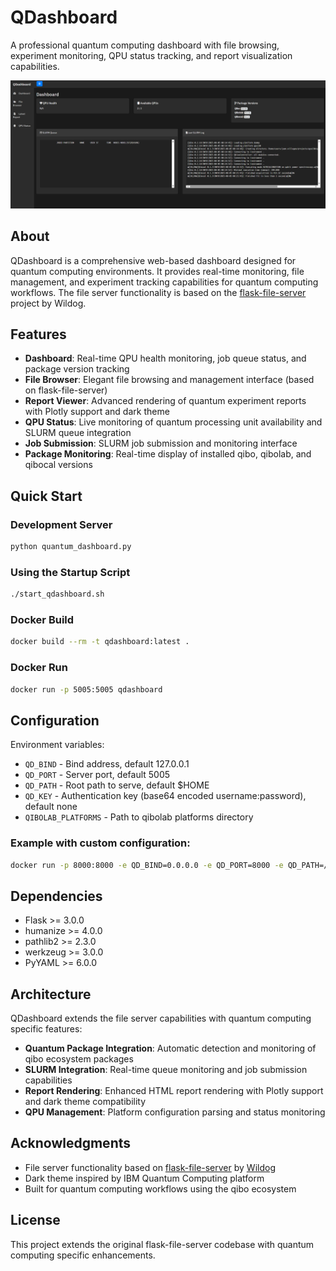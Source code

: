 # QDashboard

A professional quantum computing dashboard with file browsing, experiment monitoring, QPU status tracking, and report visualization capabilities.

![screenshot](screenshot.png)

## About

QDashboard is a comprehensive web-based dashboard designed for quantum computing environments. It provides real-time monitoring, file management, and experiment tracking capabilities for quantum computing workflows. 
The file server functionality is based on the [flask-file-server](https://github.com/Wildog/flask-file-server) project by Wildog.

## Features

- **Dashboard**: Real-time QPU health monitoring, job queue status, and package version tracking
- **File Browser**: Elegant file browsing and management interface (based on flask-file-server)
- **Report Viewer**: Advanced rendering of quantum experiment reports with Plotly support and dark theme
- **QPU Status**: Live monitoring of quantum processing unit availability and SLURM queue integration
- **Job Submission**: SLURM job submission and monitoring interface
- **Package Monitoring**: Real-time display of installed qibo, qibolab, and qibocal versions

## Quick Start

### Development Server
```bash
python quantum_dashboard.py
```

### Using the Startup Script
```bash
./start_qdashboard.sh
```

### Docker Build
```bash
docker build --rm -t qdashboard:latest .
```

### Docker Run
```bash
docker run -p 5005:5005 qdashboard
```

## Configuration

Environment variables:

- `QD_BIND` - Bind address, default 127.0.0.1
- `QD_PORT` - Server port, default 5005  
- `QD_PATH` - Root path to serve, default $HOME
- `QD_KEY` - Authentication key (base64 encoded username:password), default none
- `QIBOLAB_PLATFORMS` - Path to qibolab platforms directory

### Example with custom configuration:
```bash
docker run -p 8000:8000 -e QD_BIND=0.0.0.0 -e QD_PORT=8000 -e QD_PATH=/data -e QD_KEY=dGVzdDp0ZXN0 qdashboard
```

## Dependencies

- Flask >= 3.0.0
- humanize >= 4.0.0
- pathlib2 >= 2.3.0
- werkzeug >= 3.0.0
- PyYAML >= 6.0.0

## Architecture

QDashboard extends the file server capabilities with quantum computing specific features:

- **Quantum Package Integration**: Automatic detection and monitoring of qibo ecosystem packages
- **SLURM Integration**: Real-time queue monitoring and job submission capabilities
- **Report Rendering**: Enhanced HTML report rendering with Plotly support and dark theme compatibility
- **QPU Management**: Platform configuration parsing and status monitoring

## Acknowledgments

- File server functionality based on [flask-file-server](https://github.com/Wildog/flask-file-server) by [Wildog](https://github.com/Wildog)
- Dark theme inspired by IBM Quantum Computing platform
- Built for quantum computing workflows using the qibo ecosystem

## License

This project extends the original flask-file-server codebase with quantum computing specific enhancements.

